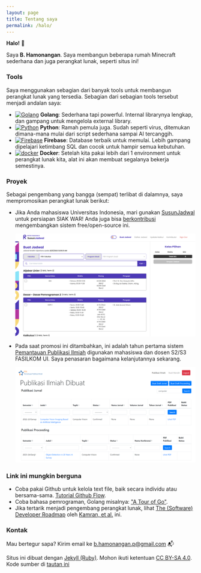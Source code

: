 ```yaml
---
layout: page
title: Tentang saya
permalink: /halo/
---
```

**Halo!** 👋 
 
Saya **B. Hamonangan**. Saya membangun beberapa rumah Minecraft sederhana dan juga perangkat lunak, seperti situs ini!

### Tools

Saya menggunakan sebagian dari banyak tools untuk membangun perangkat lunak yang tersedia. Sebagian dari sebagian tools tersebut menjadi andalan saya:

- <a href="https://www.go.dev/" title="Golang"><img src="https://github.com/get-icon/geticon/raw/master/icons/go.svg" alt="Golang" width="21px" height="21px"></a> __Golang__: Sederhana tapi powerful. Internal librarynya lengkap, dan gampang untuk mengelola external library.
- <a href="https://www.python.org/" title="Python"><img src="https://github.com/get-icon/geticon/raw/master/icons/python.svg" alt="Python" width="21px" height="21px"></a> __Python__: Ramah pemula juga. Sudah seperti virus, ditemukan dimana-mana mulai dari script sederhana sampai AI tercanggih.
- <a href="https://www.firebase.com/" title="Firebase"><img src="https://github.com/get-icon/geticon/raw/master/icons/firebase.svg" alt="Firebase" width="21px" height="21px"></a> __Firebase__: Database terbaik untuk memulai. Lebih gampang dipelajari ketimbang SQL dan cocok untuk hampir semua kebutuhan. 
- <a href="https://www.docker.com/" title="docker"><img src="https://github.com/get-icon/geticon/raw/master/icons/docker-icon.svg" alt="docker" width="21px" height="21px"></a> __Docker__: Setelah kita pakai lebih dari 1 environment untuk perangkat lunak kita, alat ini akan membuat segalanya bekerja semestinya.

### Proyek

Sebagai pengembang yang bangga (sempat) terlibat di dalamnya, saya mempromosikan perangkat lunak berikut:
- Jika Anda mahasiswa Universitas Indonesia, mari gunakan [SusunJadwal](https://susunjadwal.cs.ui.ac.id) untuk persiapan SIAK WAR! Anda juga bisa [berkontribusi](https://oss.ristek.cs.ui.ac.id/) mengembangkan sistem free/open-source ini.

    ![SusunJadwal](/img/about-sunjad.png)

- Pada saat promosi ini ditambahkan, ini adalah tahun pertama sistem [Pemantauan Publikasi Ilmiah](http://ppi.cs.ui.ac.id) digunakan mahasiswa dan dosen S2/S3 FASILKOM UI. Saya penasaran bagaimana kelanjutannya sekarang.

    ![Pemantauan Publikasi Ilmiah](/img/about-ppi.png)

### Link ini mungkin berguna

- Coba pakai Github untuk kelola text file, baik secara individu atau bersama-sama. [Tutorial Github Flow](https://ooloo.io/project/github-flow/git-workflows).
- Coba bahasa pemrograman, Golang misalnya: ["A Tour of Go"](https://go.dev/tour/welcome/1).
- Jika tertarik menjadi pengembang perangkat lunak, lihat [The (Software) Developer Roadmap](https://roadmap.sh/) oleh [Kamran, et al.](https://github.com/kamranahmedse) ini.

### Kontak

Mau bertegur sapa? Kirim email ke [b.hamonangan.p@gmail.com](mailto:b.hamonangan.p@gmail.com) 📬

Situs ini dibuat dengan [Jekyll (Ruby)](https://jekyllrb.com/). Mohon ikuti ketentuan [CC BY-SA 4.0](https://creativecommons.org/licenses/by-sa/4.0/). Kode sumber di [tautan ini](https://github.com/hamonangann/hamonangann.github.io)
